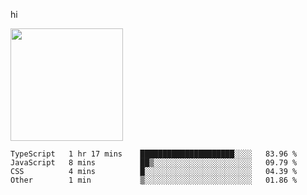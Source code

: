 hi

<img height="180em" src="https://github-readme-stats.vercel.app/api?username=AProductiveNerd&show_icons=true&hide_border=true&&count_private=true&include_all_commits=true" />

<!--START_SECTION:waka-->

```text
TypeScript   1 hr 17 mins    █████████████████████░░░░   83.96 %
JavaScript   8 mins          ██▒░░░░░░░░░░░░░░░░░░░░░░   09.79 %
CSS          4 mins          █░░░░░░░░░░░░░░░░░░░░░░░░   04.39 %
Other        1 min           ▒░░░░░░░░░░░░░░░░░░░░░░░░   01.86 %
```

<!--END_SECTION:waka-->

